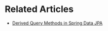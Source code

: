 # Related Articles

- [Derived Query Methods in Spring Data JPA](https://attacomsian.com/blog/derived-query-methods-spring-data-jpa)
